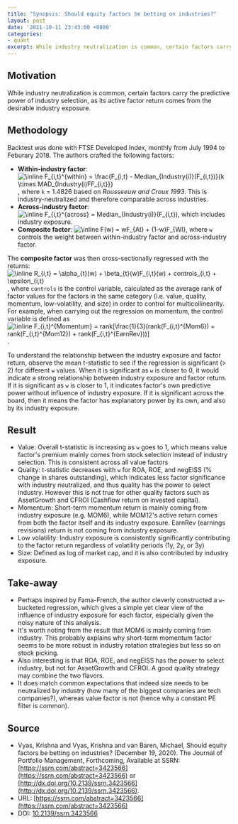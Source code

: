 ```yaml
---
title: "Synopsis: Should equity factors be betting on industries?"
layout: post
date: '2021-10-11 23:43:00 +0800'
categories:
- quant
excerpt: While industry neutralization is common, certain factors carry the predictive power of industry selection, as its active factor return comes from the desirable industry exposure.
---
```


## Motivation

While industry neutralization is common, certain factors carry the predictive power of industry selection, as its active factor return comes from the desirable industry exposure.

## Methodology

Backtest was done with FTSE Developed Index, monthly from July 1994 to Feburary 2018. The authors crafted the following factors:

- __Within-industry factor__: <img src="https://latex.codecogs.com/svg.image?\inline&space;F_{i,t}^{within}&space;=&space;\frac{F_{i,t}&space;-&space;Median_{Industry(i)}(F_{i,t})}{k&space;\times&space;MAD_{Industry(i)FF_{i,t}}}" title="\inline F_{i,t}^{within} = \frac{F_{i,t} - Median_{Industry(i)}(F_{i,t})}{k \times MAD_{Industry(i)FF_{i,t}}}" />, where `k` = 1.4826 based on _Rousseeuw and Croux 1993_. This is industry-neutralized and therefore comparable across industries.
- __Across-industry factor__: <img src="https://latex.codecogs.com/svg.image?\inline&space;F_{i,t}^{across}&space;=&space;Median_{Industry(i)}(F_{i,t})" title="\inline F_{i,t}^{across} = Median_{Industry(i)}(F_{i,t})" />, which includes industry exposure.
- __Composite factor__: <img src="https://latex.codecogs.com/svg.image?\inline&space;F(w)&space;=&space;wF_{WI}&space;&plus;&space;(1-w)F_{AI}" title="\inline F(w) = wF_{AI} + (1-w)F_{WI}" />, where `w` controls the weight between within-industry factor and across-industry factor.

The __composite factor__ was then cross-sectionally regressed with the returns: <img src="https://latex.codecogs.com/svg.image?\inline&space;R_{i,t}&space;=&space;\alpha_{t}(w)&space;&plus;&space;\beta_{t}(w)F_{i,t}(w)&space;&plus;&space;controls_{i,t}&space;&plus;&space;\epsilon_{i,t}&space;" title="\inline R_{i,t} = \alpha_{t}(w) + \beta_{t}(w)F_{i,t}(w) + controls_{i,t} + \epsilon_{i,t} " />, where `controls` is the control variable, calculated as the average rank of factor values for the factors in the same category (i.e. value, quality, momentum, low-volatility, and size) in order to control for multicollinearity. For example, when carrying out the regression on momentum, the control variable is defined as <img src="https://latex.codecogs.com/svg.image?\inline&space;F_{i,t}^{Momentum}&space;=&space;rank[\frac{1}{3}(rank(F_{i,t}^{Mom6})&space;&plus;&space;rank(F_{i,t}^{Mom12})&space;&plus;&space;rank(F_{i,t}^{EarnRev}))]" title="\inline F_{i,t}^{Momentum} = rank[\frac{1}{3}(rank(F_{i,t}^{Mom6}) + rank(F_{i,t}^{Mom12}) + rank(F_{i,t}^{EarnRev}))]" />.

To understand the relationship between the industry exposure and factor return, observe the mean t-statistic to see if the regression is significant (> 2) for different `w` values. When it is significant as `w` is closer to 0, it would indicate a strong relationship between industry exposure and factor return. If it is significant as `w` is closer to 1, it indicates factor's own predictive power without influence of industry exposure. If it is significant across the board, then it means the factor has explanatory power by its own, and also by its industry exposure.

## Result

- Value: Overall t-statistic is increasing as `w` goes to 1, which means value factor's premium mainly comes from stock selection instead of industry selection. This is consistent across all value factors
- Quality: t-statistic decreases with `w` for ROA, ROE, and negEISS (% change in shares outstanding), which indicates less factor significance with industry neutralized, and thus quality has the power to select industry. However this is not true for other quality factors such as AssetGrowth and CFROI (Cashflow return on invested capital).
- Momentum: Short-term momentum return is mainly coming from industry exposure (e.g. MOM6), while MOM12's active return comes from both the factor itself and its industry exposure. EarnRev (earnings revisions) return is not coming from industry exposure.
- Low volatility: Industry exposure is consistently significantly contributing to the factor return regardless of volatility periods (1y, 2y, or 3y)
- Size: Defined as log of market cap, and it is also contributed by industry exposure.

## Take-away

- Perhaps inspired by Fama-French, the author cleverly constructed a `w`-bucketed regression, which gives a simple yet clear view of the influence of industry exposure for each factor, especially given the noisy nature of this analysis.
- It's worth noting from the result that MOM6 is mainly coming from industry. This probably explains why short-term momentum factor seems to be more robust in industry rotation strategies but less so on stock picking.
- Also interesting is that ROA, ROE, and negEISS has the power to select industry, but not for AssetGrowth and CFROI. A good quality strategy may combine the two flavors.
- It does match common expectations that indeed size needs to be neutralized by industry (how many of the biggest companies are tech companies?), whereas value factor is not (hence why a constant PE filter is common).

## Source

* Vyas, Krishna and Vyas, Krishna and van Baren, Michael, Should equity factors be betting on industries? (December 19, 2020). The Journal of Portfolio Management, Forthcoming, Available at SSRN: [https://ssrn.com/abstract=3423566](https://ssrn.com/abstract=3423566) or [http://dx.doi.org/10.2139/ssrn.3423566](http://dx.doi.org/10.2139/ssrn.3423566).
* URL: [https://ssrn.com/abstract=3423566](https://ssrn.com/abstract=3423566)
* DOI: [10.2139/ssrn.3423566](https://doi.org/10.2139/ssrn.3423566)
